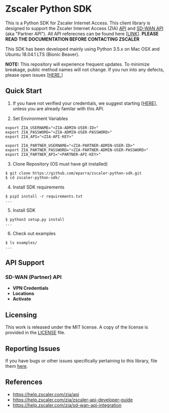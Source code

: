 # Zscaler Python SDK 

This is a Python SDK for Zscaler Internet Access.  This client library is designed to support the Zscaler Internet Access (ZIA) [API](https://help.zscaler.com/zia/about-api) and [SD-WAN API](https://help.zscaler.com/zia/sd-wan-api-integration) (aka "Partner API").  All API referecnes can be found here [[LINK](https://help.zscaler.com/zia/api)].  **PLEASE READ THE DOCUMENTATION BEFORE CONTACTING ZSCALER**

This SDK has been developed mainly using Python 3.5.x on Mac OSX and Ubuntu 18.04.1 LTS (Bionic Beaver).  

**NOTE:** This repository will experience frequent updates.  To minimize breakage, public method names will not change.  If you run into any defects, please open issues [[HERE.](https://github.com/eparra/zscaler-python-sdk/issues)]   

## Quick Start 

1) If you have not verified your credentials, we suggest starting [[HERE](https://help.zscaler.com/zia/configuring-postman-rest-api-client)], unless you are already familar with this API.

2) Set Environment Variables   
 
```$ <text-editor> ~/.bash_profile 
export ZIA_USERNAME="<ZIA-ADMIN-USER-ID>"
export ZIA_PASSWORD="<ZIA-ADMIN-USER-PASSWORD>"
export ZIA_API="<ZIA-API-KEY>" 

export ZIA_PARTNER_USERNAME="<ZIA-PARTNER-ADMIN-USER-ID>"
export ZIA_PARTNER_PASSWORD="<ZIA-PARTNER-ADMIN-USER-PASSWORD>"
export ZIA_PARTNER_API="<PARTNER-API-KEY>"
```
        
3) Clone Repository (OS must have git installed)

```
$ git clone https://github.com/eparra/zscaler-python-sdk.git
$ cd zscaler-python-sdk/
```

4) Install SDK requirements

```
$ pip3 install -r requirements.txt
...
```

5) Install SDK

```
$ python3 setup.py install
...
```

6) Check out examples

```
$ ls examples/
...
```

## API Support

### SD-WAN (Partner) API

* **VPN Credentials**
* **Locations**
* **Activate**


## Licensing

This work is released under the MIT license. A copy of the license is provided in the [LICENSE](https://github.com/eparra/zscaler-python-sdk/blob/master/LICENSE) file.

## Reporting Issues

If you have bugs or other issues specifically pertaining to this library, file them [here](https://github.com/eparra/zscaler-python-sdk/issues).

## References

* https://help.zscaler.com/zia/api
* https://help.zscaler.com/zia/zscaler-api-developer-guide
* https://help.zscaler.com/zia/sd-wan-api-integration
